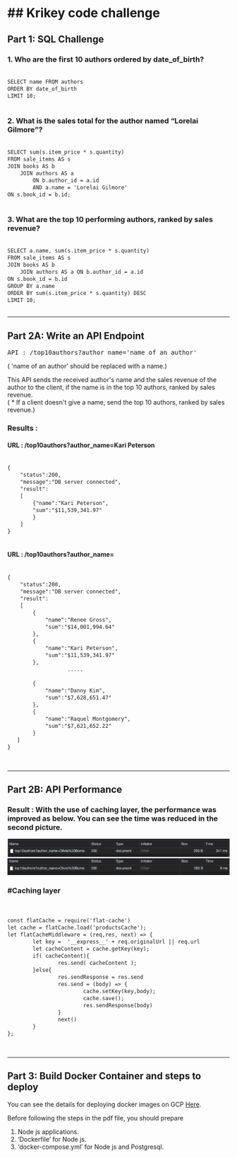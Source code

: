 # ## Krikey code challenge
## Part 1: SQL Challenge
### 1. Who are the first 10 authors ordered by date_of_birth?
<pre>
<code>
SELECT name FROM authors
ORDER BY date_of_birth
LIMIT 10;
</code>
</pre>

### 2. What is the sales total for the author named “Lorelai Gilmore”?
<pre>
<code>
SELECT sum(s.item_price * s.quantity)
FROM sale_items AS s
JOIN books AS b
    JOIN authors AS a
        ON b.author_id = a.id
        AND a.name = 'Lorelai Gilmore'
ON s.book_id = b.id;
</code>
</pre>

### 3. What are the top 10 performing authors, ranked by sales revenue?
<pre>
<code>
SELECT a.name, sum(s.item_price * s.quantity)
FROM sale_items AS s
JOIN books AS b
    JOIN authors AS a ON b.author_id = a.id
ON s.book_id = b.id
GROUP BY a.name
ORDER BY sum(s.item_price * s.quantity) DESC
LIMIT 10;
</code>
</pre>

<hr/>

## Part 2A: Write an API Endpoint
<pre>
API : /top10authors?author_name='name of an author'
</pre>
( 'name of an author' should be replaced with a name.) 


This API sends the received author's name and the sales revenue of the author to the client, if the name is in the top 10 authors, ranked by sales revenue.</br>
( * If a client doesn't give a name, send the top 10 authors, ranked by sales revenue.)

### Results :

#### URL : /top10authors?author_name=Kari Peterson
<pre>
<code>
{
    "status":200,
    "message":"DB server connected",
    "result":
    [
        {"name":"Kari Peterson",
        "sum":"$11,539,341.97"
        }
    ]
}
</code>
</pre>

#### URL : /top10authors?author_name=

<pre>
<code>
{
    "status":200,
    "message":"DB server connected",
    "result":
    [
        {
            "name":"Renee Gross",
            "sum":"$14,001,994.64"
        },
        {
            "name":"Kari Peterson",
            "sum":"$11,539,341.97"
        },
                   .....
                                
        {   
            "name":"Danny Kim",
            "sum":"$7,628,651.47"
        },
        {
            "name":"Raquel Montgomery",
            "sum":"$7,621,652.22"
        }
   ]
}

</code>
</pre>

<hr/>

## Part 2B: API Performance

### Result : With the use of caching layer, the performance was improved as below. You can see the time was reduced in the second picture.
![plot](https://github.com/seongohr/Krikey/blob/main/img/2b_bf.png)
![plot](https://raw.githubusercontent.com/seongohr/Krikey/main/img/2b_af.png)


### #Caching layer
<pre>
<code>

const flatCache = require('flat-cache')
let cache = flatCache.load('productsCache');
let flatCacheMiddleware = (req,res, next) => {
        let key =  '__express__' + req.originalUrl || req.url
        let cacheContent = cache.getKey(key);
        if( cacheContent){
                res.send( cacheContent );
        }else{
                res.sendResponse = res.send
                res.send = (body) => {
                        cache.setKey(key,body);
                        cache.save();
                        res.sendResponse(body)
                }
                next()
        }
};

</code>
</pre>


<hr/>

## Part 3: Build Docker Container and steps to deploy
You can see the details for deploying docker images on GCP [Here](https://github.com/seongohr/Krikey/blob/main/docker_GCP_deploy.pdf). 

Before following the steps in the pdf file, you should prepare
1. Node js applications. 
2. ‘Dockerfile’ for Node js.
3. ‘docker-compose.yml’ for Node js and Postgresql.
